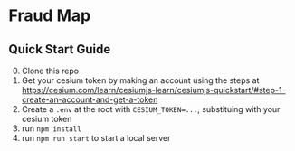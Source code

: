 # Fraud Map

## Quick Start Guide
0. Clone this repo
1. Get your cesium token by making an account using the steps at https://cesium.com/learn/cesiumjs-learn/cesiumjs-quickstart/#step-1-create-an-account-and-get-a-token
2. Create a `.env` at the root with `CESIUM_TOKEN=...`, substituing with your cesium token
3. run `npm install`
4. run `npm run start` to start a local server